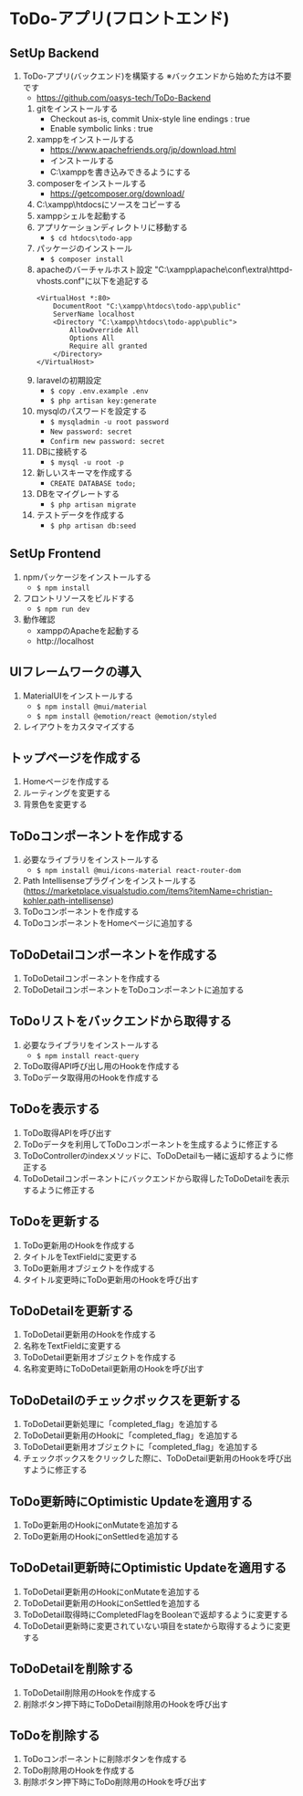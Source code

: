 # ToDo-アプリ(フロントエンド)

## SetUp Backend
1. ToDo-アプリ(バックエンド)を構築する ※バックエンドから始めた方は不要です
    - https://github.com/oasys-tech/ToDo-Backend
    1. gitをインストールする
        * Checkout as-is, commit Unix-style line endings : true
        * Enable symbolic links : true
    1. xamppをインストールする
        * https://www.apachefriends.org/jp/download.html
        * インストールする
        * C:\xamppを書き込みできるようにする
    1. composerをインストールする
        * https://getcomposer.org/download/
    1. C:\xampp\htdocsにソースをコピーする
    1. xamppシェルを起動する
    1. アプリケーションディレクトリに移動する
        * `$ cd htdocs\todo-app`
    1. パッケージのインストール
        * `$ composer install`
    1. apacheのバーチャルホスト設定
        "C:\xampp\apache\conf\extra\httpd-vhosts.conf"に以下を追記する
        ```
        <VirtualHost *:80>
            DocumentRoot "C:\xampp\htdocs\todo-app\public"
            ServerName localhost
            <Directory "C:\xampp\htdocs\todo-app\public">
                AllowOverride All
                Options All
                Require all granted
            </Directory>
        </VirtualHost>
        ```
    1. laravelの初期設定
        * `$ copy .env.example .env`
        * `$ php artisan key:generate`
    1. mysqlのパスワードを設定する
        * `$ mysqladmin -u root password`
        * `New password: secret`
        * `Confirm new password: secret`
    1. DBに接続する
        * `$ mysql -u root -p`
    1. 新しいスキーマを作成する
        * `CREATE DATABASE todo;`
    1. DBをマイグレートする
        * `$ php artisan migrate`
    1. テストデータを作成する
        * `$ php artisan db:seed`

## SetUp Frontend
1. npmパッケージをインストールする
    * `$ npm install`
1. フロントリソースをビルドする
    * `$ npm run dev`
1. 動作確認
    * xamppのApacheを起動する
    * http://localhost

## UIフレームワークの導入
1. MaterialUIをインストールする
    * `$ npm install @mui/material`
    * `$ npm install @emotion/react @emotion/styled`
1. レイアウトをカスタマイズする

## トップページを作成する
1. Homeページを作成する
1. ルーティングを変更する
1. 背景色を変更する

## ToDoコンポーネントを作成する
1. 必要なライブラリをインストールする
    * `$ npm install @mui/icons-material react-router-dom`
1. Path Intellisenseプラグインをインストールする(https://marketplace.visualstudio.com/items?itemName=christian-kohler.path-intellisense)
1. ToDoコンポーネントを作成する
1. ToDoコンポーネントをHomeページに追加する

## ToDoDetailコンポーネントを作成する
1. ToDoDetailコンポーネントを作成する
1. ToDoDetailコンポーネントをToDoコンポーネントに追加する

## ToDoリストをバックエンドから取得する
1. 必要なライブラリをインストールする
    * `$ npm install react-query`
1. ToDo取得API呼び出し用のHookを作成する
1. ToDoデータ取得用のHookを作成する

## ToDoを表示する
1. ToDo取得APIを呼び出す
1. ToDoデータを利用してToDoコンポーネントを生成するように修正する
1. ToDoControllerのindexメソッドに、ToDoDetailも一緒に返却するように修正する
1. ToDoDetailコンポーネントにバックエンドから取得したToDoDetailを表示するように修正する

## ToDoを更新する
1. ToDo更新用のHookを作成する
1. タイトルをTextFieldに変更する
1. ToDo更新用オブジェクトを作成する
1. タイトル変更時にToDo更新用のHookを呼び出す

## ToDoDetailを更新する
1. ToDoDetail更新用のHookを作成する
1. 名称をTextFieldに変更する
1. ToDoDetail更新用オブジェクトを作成する
1. 名称変更時にToDoDetail更新用のHookを呼び出す

## ToDoDetailのチェックボックスを更新する
1. ToDoDetail更新処理に「completed_flag」を追加する
1. ToDoDetail更新用のHookに「completed_flag」を追加する
1. ToDoDetail更新用オブジェクトに「completed_flag」を追加する
1. チェックボックスをクリックした際に、ToDoDetail更新用のHookを呼び出すように修正する

## ToDo更新時にOptimistic Updateを適用する
1. ToDo更新用のHookにonMutateを追加する
1. ToDo更新用のHookにonSettledを追加する

## ToDoDetail更新時にOptimistic Updateを適用する
1. ToDoDetail更新用のHookにonMutateを追加する
1. ToDoDetail更新用のHookにonSettledを追加する
1. ToDoDetail取得時にCompletedFlagをBooleanで返却するように変更する
1. ToDoDetail更新時に変更されていない項目をstateから取得するように変更する

## ToDoDetailを削除する
1. ToDoDetail削除用のHookを作成する
1. 削除ボタン押下時にToDoDetail削除用のHookを呼び出す

## ToDoを削除する
1. ToDoコンポーネントに削除ボタンを作成する
1. ToDo削除用のHookを作成する
1. 削除ボタン押下時にToDo削除用のHookを呼び出す
